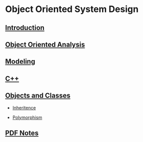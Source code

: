 # Object Oriented System Design

## [Introduction](./Introduction/README.md)

## [Object Oriented Analysis](./OOA/README.md)

## [Modeling](./Modeling/README.md)

## [C++](./C++/README.md)

## [Objects and Classes](./Objects&Classes/README.md)

- [Inheritence](./Objects&Classes/Inheritence/README.md)

- [Polymorphism](./Objects&Classes/Polymorphism/README.md)

## [PDF Notes](./PDF/README.md)
